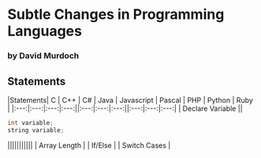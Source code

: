 # Subtle Changes in Programming Languages

### by David Murdoch

## Statements

|Statements| C | C++ | C# | Java | Javascript | Pascal | PHP | Python | Ruby |
|:---:|:---:|:---:|:---:||:---:|:---:|:---:||:---:|:---:|:---:|
| Declare Variable || 
```c++
int variable;
string variable;
```
|||||||||||
| Array Length |
| If/Else |
| Switch Cases |

